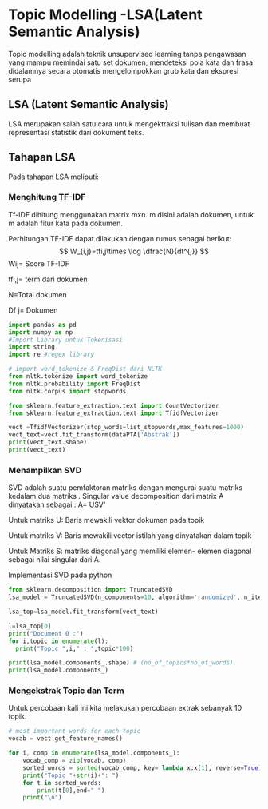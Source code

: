 # Topic Modelling -LSA(Latent Semantic Analysis)

Topic modelling adalah teknik unsupervised learning tanpa pengawasan yang mampu memindai satu set dokumen, mendeteksi pola kata dan frasa didalamnya secara otomatis mengelompokkan grub kata dan ekspresi serupa

## LSA (Latent Semantic Analysis)

LSA merupakan salah satu cara untuk mengektraksi tulisan dan membuat representasi statistik dari dokument teks. 

## Tahapan LSA

Pada tahapan LSA meliputi:

### Menghitung TF-IDF

Tf-IDF dihitung menggunakan matrix mxn. m disini adalah dokumen, untuk m adalah fitur kata pada dokumen. 

Perhitungan TF-IDF dapat dilakukan dengan rumus sebagai berikut:
$$
W_{i,j}=tfi,j\times \log \dfrac{N}{dt^{j}}
$$
Wij= Score TF-IDF

tfi,j= term dari dokumen

N=Total dokumen

Df j= Dokumen 

```python
import pandas as pd
import numpy as np
#Import Library untuk Tokenisasi
import string 
import re #regex library

# import word_tokenize & FreqDist dari NLTK
from nltk.tokenize import word_tokenize 
from nltk.probability import FreqDist
from nltk.corpus import stopwords

from sklearn.feature_extraction.text import CountVectorizer
from sklearn.feature_extraction.text import TfidfVectorizer
```

```python
vect =TfidfVectorizer(stop_words=list_stopwords,max_features=1000) 
vect_text=vect.fit_transform(dataPTA['Abstrak'])
print(vect_text.shape)
print(vect_text)
```

### Menampilkan SVD

SVD adalah suatu pemfaktoran matriks dengan mengurai suatu matriks kedalam dua matriks . Singular value decomposition dari matrix A dinyatakan sebagai : A= USV'

Untuk matriks U: Baris mewakili vektor dokumen pada topik

Untuk matriks V: Baris mewakili vector istilah yang dinyatakan dalam topik

Untuk Matriks S: matriks diagonal yang memiliki elemen- elemen diagonal sebagai nilai singular dari A.

Implementasi SVD pada python

```python
from sklearn.decomposition import TruncatedSVD
lsa_model = TruncatedSVD(n_components=10, algorithm='randomized', n_iter=10, random_state=42)

lsa_top=lsa_model.fit_transform(vect_text)
```

```python
l=lsa_top[0]
print("Document 0 :")
for i,topic in enumerate(l):
  print("Topic ",i," : ",topic*100)
```

```python
print(lsa_model.components_.shape) # (no_of_topics*no_of_words)
print(lsa_model.components_)
```

### Mengekstrak Topic dan Term

Untuk percobaan kali ini kita melakukan percobaan extrak sebanyak 10 topik.

```python
# most important words for each topic
vocab = vect.get_feature_names()

for i, comp in enumerate(lsa_model.components_):
    vocab_comp = zip(vocab, comp)
    sorted_words = sorted(vocab_comp, key= lambda x:x[1], reverse=True)[:10]
    print("Topic "+str(i)+": ")
    for t in sorted_words:
        print(t[0],end=" ")
    print("\n")
```

